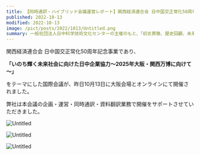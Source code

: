 ```yaml
---
title: 【同時通訳・ハイブリッド会議運営レポート】関西経済連合会 日中国交正常化50周年記念事業
published: 2022-10-13
modified: 2022-10-13
image: /pict/posts/2022/1013/Untitled.png
summary: 一般社団法人日中科学技術文化センターの主催のもと、「初志貫徹、歴史回顧、未来展望」日中国交正常化50周年記念「共創・ウィンウィン」シリーズ活動　第1回日中民間科学技術イノベーションハイレベルフォーラムが9月20日に開催されました。
---
```


関西経済連合会 日中国交正常化50周年記念事業であり、

**「いのち輝く未来社会に向けた日中企業協力～2025年大阪・関西万博に向けて～」**

をテーマにした国際会議が、昨日10月13日に大阪会場とオンラインにて開催されました。

弊社は本会議の企画・運営・同時通訳・資料翻訳業務で開催をサポートさせていただきました。


![Untitled](/pict/posts/2022/1013/Untitled.png)

![Untitled](/pict/posts/2022/1013/Untitled1.png)

![Untitled](/pict/posts/2022/1013/Untitled2.png)